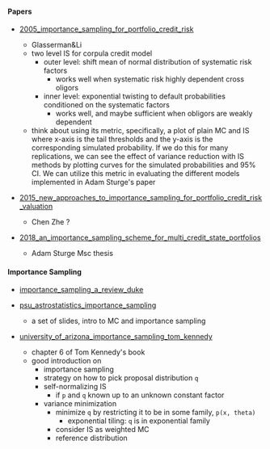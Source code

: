 


#### Papers


+ [2005_importance_sampling_for_portfolio_credit_risk](2005_importance_sampling_for_portfolio_credit_risk.pdf)
    + Glasserman&Li
    + two level IS for corpula credit model     
        + outer level: shift mean of normal distribution of systematic risk factors
            + works well when systematic risk highly dependent cross oligors
        + inner level: exponential twisting to default probabilities conditioned on the systematic factors
            + works well, and maybe sufficient when obligors are weakly dependent
    + think about using its metric, specifically, a plot of plain MC and IS where x-axis is the tail thresholds and the y-axis is the corresponding simulated probability. If we do this for many replications, we can see the effect of variance reduction with IS methods by plotting curves for the simulated probabilities and 95% CI. We can utilize this metric in evaluating the different models implemented in Adam Sturge's paper

+ [2015_new_approaches_to_importance_sampling_for_portfolio_credit_risk_valuation](2015_new_approaches_to_importance_sampling_for_portfolio_credit_risk_valuation.pdf)
    + Chen Zhe ?

+ [2018_an_importance_sampling_scheme_for_multi_credit_state_portfolios](2018_an_importance_sampling_scheme_for_multi_credit_state_portfolios.pdf)
    + Adam Sturge Msc thesis



#### Importance Sampling 


+ [importance_sampling_a_review_duke](importance_sampling_a_review_duke.pdf)

+ [psu_astrostatistics_importance_sampling](psu_astrostatistics_importance_sampling.pdf)
    + a set of slides, intro to MC and importance sampling

+ [university_of_arizona_importance_sampling_tom_kennedy](university_of_arizona_importance_sampling_tom_kennedy.pdf)
    + chapter 6 of Tom Kennedy's book
    + good introduction on
        + importance sampling
        + strategy on how to pick proposal distribution `q`
        + self-normalizing IS
            + if `p` and `q` known up to an unknown constant factor
        + variance minimization
            + minimize `q` by restricting it to be in some family, `p(x, theta)`
                + exponential tiling: `q` is in exponential     family
            + consider IS as weighted MC
            + reference distribution
